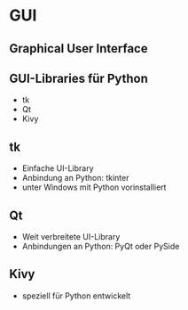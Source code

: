 # GUI

## Graphical User Interface

## GUI-Libraries für Python

- tk
- Qt
- Kivy

## tk

- Einfache UI-Library
- Anbindung an Python: tkinter
- unter Windows mit Python vorinstalliert

## Qt

- Weit verbreitete UI-Library
- Anbindungen an Python: PyQt oder PySide

## Kivy

- speziell für Python entwickelt
